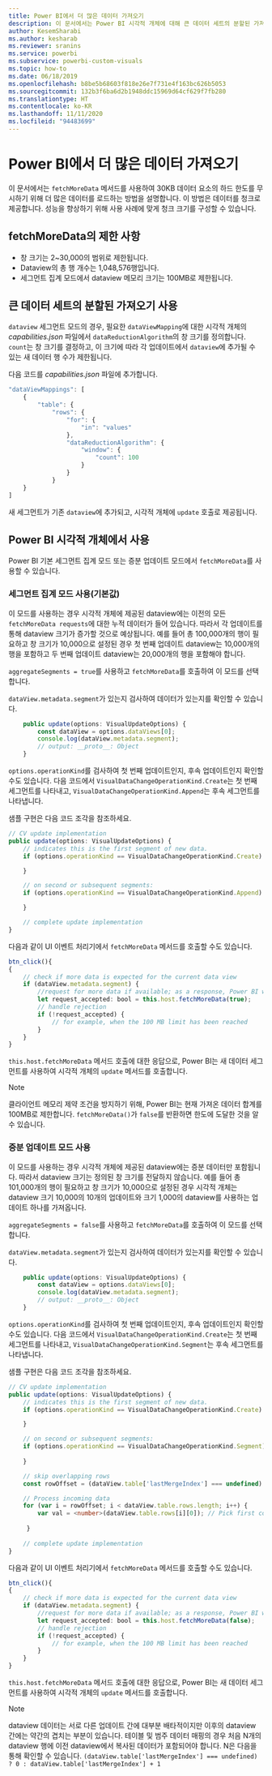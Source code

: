```yaml
---
title: Power BI에서 더 많은 데이터 가져오기
description: 이 문서에서는 Power BI 시각적 개체에 대해 큰 데이터 세트의 분할된 가져오기를 사용하도록 설정하는 방법을 설명합니다.
author: KesemSharabi
ms.author: kesharab
ms.reviewer: sranins
ms.service: powerbi
ms.subservice: powerbi-custom-visuals
ms.topic: how-to
ms.date: 06/18/2019
ms.openlocfilehash: b8be5b68603f818e26e7f731e4f163bc626b5053
ms.sourcegitcommit: 132b3f6ba6d2b1948ddc15969d64cf629f7fb280
ms.translationtype: HT
ms.contentlocale: ko-KR
ms.lasthandoff: 11/11/2020
ms.locfileid: "94483699"
---
```

# <a name="fetch-more-data-from-power-bi"></a>Power BI에서 더 많은 데이터 가져오기

이 문서에서는 `fetchMoreData` 메서드를 사용하여 30KB 데이터 요소의 하드 한도를 무시하기 위해 더 많은 데이터를 로드하는 방법을 설명합니다. 이 방법은 데이터를 청크로 제공합니다. 성능을 향상하기 위해 사용 사례에 맞게 청크 크기를 구성할 수 있습니다.

## <a name="limitations-of-fetchmoredata"></a>fetchMoreData의 제한 사항

* 창 크기는 2~30,000의 범위로 제한됩니다.
* Dataview의 총 행 개수는 1,048,576행입니다.
* 세그먼트 집계 모드에서 dataview 메모리 크기는 100MB로 제한됩니다.

## <a name="enable-a-segmented-fetch-of-large-datasets"></a>큰 데이터 세트의 분할된 가져오기 사용

`dataview` 세그먼트 모드의 경우, 필요한 `dataViewMapping`에 대한 시각적 개체의 *capabilities.json* 파일에서 `dataReductionAlgorithm`의 창 크기를 정의합니다. `count`는 창 크기를 결정하고, 이 크기에 따라 각 업데이트에서 `dataview`에 추가될 수 있는 새 데이터 행 수가 제한됩니다.

다음 코드를 *capabilities.json* 파일에 추가합니다.

```typescript
"dataViewMappings": [
    {
        "table": {
            "rows": {
                "for": {
                    "in": "values"
                },
                "dataReductionAlgorithm": {
                    "window": {
                        "count": 100
                    }
                }
            }
    }
]
```

새 세그먼트가 기존 `dataview`에 추가되고, 시각적 개체에 `update` 호출로 제공됩니다.

## <a name="usage-in-the-power-bi-visual"></a>Power BI 시각적 개체에서 사용

Power BI 기본 세그먼트 집계 모드 또는 증분 업데이트 모드에서 `fetchMoreData`를 사용할 수 있습니다. 

### <a name="using-segments-aggregation-mode-default"></a>세그먼트 집계 모드 사용(기본값)

이 모드를 사용하는 경우 시각적 개체에 제공된 dataview에는 이전의 모든 `fetchMoreData requests`에 대한 누적 데이터가 들어 있습니다. 따라서 각 업데이트를 통해 dataview 크기가 증가할 것으로 예상됩니다. 예를 들어 총 100,000개의 행이 필요하고 창 크기가 10,000으로 설정된 경우 첫 번째 업데이트 dataview는 10,000개의 행을 포함하고 두 번째 업데이트 dataview는 20,000개의 행을 포함해야 합니다.

`aggregateSegments = true`를 사용하고 `fetchMoreData`를 호출하여 이 모드를 선택합니다.

`dataView.metadata.segment`가 있는지 검사하여 데이터가 있는지를 확인할 수 있습니다.

```typescript
    public update(options: VisualUpdateOptions) {
        const dataView = options.dataViews[0];
        console.log(dataView.metadata.segment);
        // output: __proto__: Object
    }
```

`options.operationKind`를 검사하여 첫 번째 업데이트인지, 후속 업데이트인지 확인할 수도 있습니다. 다음 코드에서 `VisualDataChangeOperationKind.Create`는 첫 번째 세그먼트를 나타내고, `VisualDataChangeOperationKind.Append`는 후속 세그먼트를 나타냅니다.

샘플 구현은 다음 코드 조각을 참조하세요.

```typescript
// CV update implementation
public update(options: VisualUpdateOptions) {
    // indicates this is the first segment of new data.
    if (options.operationKind == VisualDataChangeOperationKind.Create) {

    }

    // on second or subsequent segments:
    if (options.operationKind == VisualDataChangeOperationKind.Append) {

    }

    // complete update implementation
}
```

다음과 같이 UI 이벤트 처리기에서 `fetchMoreData` 메서드를 호출할 수도 있습니다.

```typescript
btn_click(){
{
    // check if more data is expected for the current data view
    if (dataView.metadata.segment) {
        //request for more data if available; as a response, Power BI will call update method
        let request_accepted: bool = this.host.fetchMoreData(true);
        // handle rejection
        if (!request_accepted) {
            // for example, when the 100 MB limit has been reached
        }
    }
}
```

`this.host.fetchMoreData` 메서드 호출에 대한 응답으로, Power BI는 새 데이터 세그먼트를 사용하여 시각적 개체의 `update` 메서드를 호출합니다.

> [!NOTE]
> 클라이언트 메모리 제약 조건을 방지하기 위해, Power BI는 현재 가져온 데이터 합계를 100MB로 제한합니다. `fetchMoreData()`가 `false`를 반환하면 한도에 도달한 것을 알 수 있습니다.

### <a name="using-incremental-updates-mode"></a>증분 업데이트 모드 사용

이 모드를 사용하는 경우 시각적 개체에 제공된 dataview에는 증분 데이터만 포함됩니다. 따라서 dataview 크기는 정의된 창 크기를 전달하지 않습니다. 예를 들어 총 101,000개의 행이 필요하고 창 크기가 10,000으로 설정된 경우 시각적 개체는 dataview 크기 10,000의 10개의 업데이트와 크기 1,000의 dataview를 사용하는 업데이트 하나를 가져옵니다.

`aggregateSegments = false`를 사용하고 `fetchMoreData`를 호출하여 이 모드를 선택합니다.

`dataView.metadata.segment`가 있는지 검사하여 데이터가 있는지를 확인할 수 있습니다.

```typescript
    public update(options: VisualUpdateOptions) {
        const dataView = options.dataViews[0];
        console.log(dataView.metadata.segment);
        // output: __proto__: Object
    }
```

`options.operationKind`를 검사하여 첫 번째 업데이트인지, 후속 업데이트인지 확인할 수도 있습니다. 다음 코드에서 `VisualDataChangeOperationKind.Create`는 첫 번째 세그먼트를 나타내고, `VisualDataChangeOperationKind.Segment`는 후속 세그먼트를 나타냅니다.

샘플 구현은 다음 코드 조각을 참조하세요.

```typescript
// CV update implementation
public update(options: VisualUpdateOptions) {
    // indicates this is the first segment of new data.
    if (options.operationKind == VisualDataChangeOperationKind.Create) {

    }

    // on second or subsequent segments:
    if (options.operationKind == VisualDataChangeOperationKind.Segment) {
        
    }

    // skip overlapping rows 
    const rowOffset = (dataView.table['lastMergeIndex'] === undefined) ? 0 : dataView.table['lastMergeIndex'] + 1;

    // Process incoming data
    for (var i = rowOffset; i < dataView.table.rows.length; i++) {
        var val = <number>(dataView.table.rows[i][0]); // Pick first column               
            
     }
     
    // complete update implementation
}
```

다음과 같이 UI 이벤트 처리기에서 `fetchMoreData` 메서드를 호출할 수도 있습니다.

```typescript
btn_click(){
{
    // check if more data is expected for the current data view
    if (dataView.metadata.segment) {
        //request for more data if available; as a response, Power BI will call update method
        let request_accepted: bool = this.host.fetchMoreData(false);
        // handle rejection
        if (!request_accepted) {
            // for example, when the 100 MB limit has been reached
        }
    }
}
```

`this.host.fetchMoreData` 메서드 호출에 대한 응답으로, Power BI는 새 데이터 세그먼트를 사용하여 시각적 개체의 `update` 메서드를 호출합니다.

> [!NOTE]
> dataview 데이터는 서로 다른 업데이트 간에 대부분 배타적이지만 이후의 dataview 간에는 약간의 겹치는 부분이 있습니다.
> 테이블 및 범주 데이터 매핑의 경우 처음 N개의 dataview 행에 이전 dataview에서 복사된 데이터가 포함되어야 합니다.
> N은 다음을 통해 확인할 수 있습니다. `(dataView.table['lastMergeIndex'] === undefined) ? 0 : dataView.table['lastMergeIndex'] + 1`